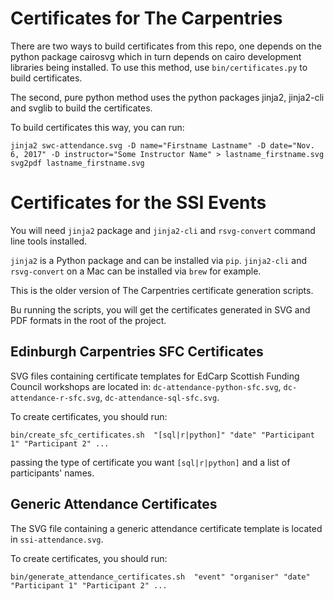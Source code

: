 # Certificates for The Carpentries

There are two ways to build certificates from this repo, one depends on the python package cairosvg which in turn depends on cairo development libraries being installed. To use this method, use `bin/certificates.py` to build certificates.

The second, pure python method uses the python packages jinja2, jinja2-cli and svglib to build the certificates.

To build certificates this way, you can run:
```
jinja2 swc-attendance.svg -D name="Firstname Lastname" -D date="Nov. 6, 2017" -D instructor="Some Instructor Name" > lastname_firstname.svg
svg2pdf lastname_firstname.svg 
```

# Certificates for the SSI Events

You will need `jinja2` package and `jinja2-cli` and `rsvg-convert` command line tools installed.

`jinja2` is a Python package and can be installed via `pip`. `jinja2-cli` and `rsvg-convert` on a Mac can be 
installed via `brew` for example.

This is the older version of The Carpentries certificate generation scripts.

Bu running the scripts, you will get the certificates generated in SVG and PDF formats in the root of the project.

## Edinburgh Carpentries SFC Certificates
SVG files containing certificate templates for EdCarp Scottish Funding Council workshops are located in: 
`dc-attendance-python-sfc.svg`, `dc-attendance-r-sfc.svg`, `dc-attendance-sql-sfc.svg`.

To create certificates, you should run:
```
bin/create_sfc_certificates.sh  "[sql|r|python]" "date" "Participant 1" "Participant 2" ...
```
passing the type of certificate you want `[sql|r|python]` and a list of participants' names. 

## Generic Attendance Certificates
The SVG file containing a generic attendance certificate template is located in `ssi-attendance.svg`.

To create certificates, you should run:
```
bin/generate_attendance_certificates.sh  "event" "organiser" "date" "Participant 1" "Participant 2" ...
```

